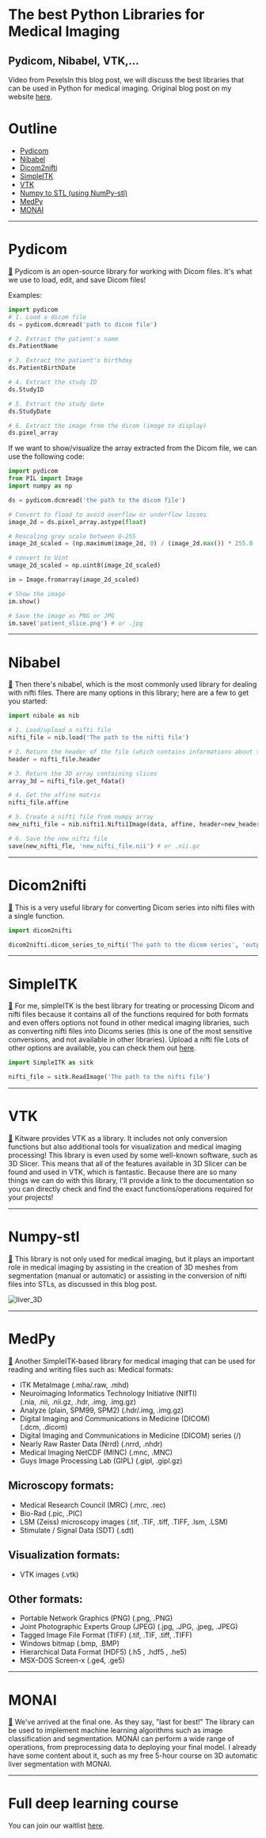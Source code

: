 # The best Python Libraries for Medical Imaging
## Pydicom, Nibabel, VTK,…


Video from PexelsIn this blog post, we will discuss the best libraries that can be used in Python for medical imaging.
Original blog post on my website [here](https://pycad.co/the-best-python-libraries-for-medical-imaging/).

# Outline

- [Pydicom](https://github.com/amine0110/best-python-libraries-for-medical-imaging#pydicom)
- [Nibabel](https://github.com/amine0110/best-python-libraries-for-medical-imaging#nibabel)
- [Dicom2nifti](https://github.com/amine0110/best-python-libraries-for-medical-imaging#dicom2nifti)
- [SimpleITK](https://github.com/amine0110/best-python-libraries-for-medical-imaging#simpleitk)
- [VTK](https://github.com/amine0110/best-python-libraries-for-medical-imaging#vtk)
- [Numpy to STL (using NumPy-stl)](https://github.com/amine0110/best-python-libraries-for-medical-imaging#numpy-stl)
- [MedPy](https://github.com/amine0110/best-python-libraries-for-medical-imaging#medpy)
- [MONAI](https://github.com/amine0110/best-python-libraries-for-medical-imaging#monai)

---

# Pydicom

[🔗](https://pydicom.github.io/pydicom/stable/old/base_element.html#tag) Pydicom is an open-source library for working with Dicom files. It's what we use to load, edit, and save Dicom files!

Examples:

```Python
import pydicom
# 1. Load a dicom file
ds = pydicom.dcmread('path to dicom file')

# 2. Extract the patient's name
ds.PatientName

# 3. Extract the patient's birthday
ds.PatientBirthDate

# 4. Extract the study ID
ds.StudyID

# 5. Extract the study date
ds.StudyDate

# 6. Extract the image from the dicom (image to display)
ds.pixel_array
```


If we want to show/visualize the array extracted from the Dicom file, we can use the following code:

```Python
import pydicom
from PIL import Image
import numpy as np

ds = pydicom.dcmread('the path to the dicom file')

# Convert to fload to avoid overflow or underflow losses
image_2d = ds.pixel_array.astype(float)

# Rescaling grey scale between 0-255
image_2d_scaled = (np.maximum(image_2d, 0) / (image_2d.max()) * 255.0

# convert to Uint
umage_2d_scaled = np.uint8(image_2d_scaled)

im = Image.fromarray(image_2d_scaled)

# Show the image
im.show()

# Save the image as PNG or JPG
im.save('patient_slice.png') # or .jpg
```

---

# Nibabel

[🔗](https://nipy.org/nibabel/) Then there's nibabel, which is the most commonly used library for dealing with nifti files. There are many options in this library; here are a few to get you started:

```Python
import nibale as nib

# 1. Load/upload a nifti file
nifti_file = nib.load('The path to the nifti file')

# 2. Return the header of the file (which contains informations about the voxels, image dimensions...)
header = nifti_file.header

# 3. Return the 3D array containing slices
array_3d = nifti_file.get_fdata()

# 4. Get the affine matrix
nifti_file.affine

# 5. Create a nifti file from numpy array
new_nifti_file = nib.nifti1.Nifti1Image(data, affine, header=new_header)

# 6. Save the new nifti file
save(new_nifti_fle, 'new_nifti_file.nii') # or .nii.gz

```

---

# Dicom2nifti

[🔗](https://pypi.org/project/dicom2nifti/) This is a very useful library for converting Dicom series into nifti files with a single function.

```Python
import dicom2nifti

dicom2nifti.dicom_series_to_nifti('The path to the dicom series', 'output_nifti_file.nii') # or .nii.gz

```

---

# SimpleITK

[🔗](https://simpleitk.readthedocs.io/en/master/) For me, simpleITK is the best library for treating or processing Dicom and nifti files because it contains all of the functions required for both formats and even offers options not found in other medical imaging libraries, such as converting nifti files into Dicoms series (this is one of the most sensitive conversions, and not available in other libraries).
Upload a nifti file
Lots of other options are available, you can check them out [here](https://simpleitk.readthedocs.io/en/master/link_DicomSeriesReader_docs.html).

```Python
import SimpleITK as sitk

nifti_file = sitk.ReadImage('The path to the nifti file')
```

---

# VTK

[🔗](https://vtk.org/documentation/) Kitware provides VTK as a library. It includes not only conversion functions but also additional tools for visualization and medical imaging processing! This library is even used by some well-known software, such as 3D Slicer. This means that all of the features available in 3D Slicer can be found and used in VTK, which is fantastic.
Because there are so many things we can do with this library, I'll provide a link to the documentation so you can directly check and find the exact functions/operations required for your projects!

---

# Numpy-stl

[🔗](https://pythonhosted.org/numpy-stl/) This library is not only used for medical imaging, but it plays an important role in medical imaging by assisting in the creation of 3D meshes from segmentation (manual or automatic) or assisting in the conversion of nifti files into STLs, as discussed in this blog post.

![liver_3D](https://user-images.githubusercontent.com/37108394/201542844-e9128fe0-f18d-466d-a086-c89d99b9ce23.gif)

---


# MedPy

[🔗](https://loli.github.io/medpy/) Another SimpleITK-based library for medical imaging that can be used for reading and writing files such as:
Medical formats:

- ITK MetaImage (.mha/.raw, .mhd)
- Neuroimaging Informatics Technology Initiative (NIfTI) (.nia, .nii, .nii.gz, .hdr, .img, .img.gz)
- Analyze (plain, SPM99, SPM2) (.hdr/.img, .img.gz)
- Digital Imaging and Communications in Medicine (DICOM) (.dcm, .dicom)
- Digital Imaging and Communications in Medicine (DICOM) series (<directory>/)
- Nearly Raw Raster Data (Nrrd) (.nrrd, .nhdr)
- Medical Imaging NetCDF (MINC) (.mnc, .MNC)
- Guys Image Processing Lab (GIPL) (.gipl, .gipl.gz)

## Microscopy formats:

- Medical Research Council (MRC) (.mrc, .rec)
- Bio-Rad (.pic, .PIC)
- LSM (Zeiss) microscopy images (.tif, .TIF, .tiff, .TIFF, .lsm, .LSM)
- Stimulate / Signal Data (SDT) (.sdt)


## Visualization formats:

- VTK images (.vtk)


## Other formats:

- Portable Network Graphics (PNG) (.png, .PNG)
- Joint Photographic Experts Group (JPEG) (.jpg, .JPG, .jpeg, .JPEG)
- Tagged Image File Format (TIFF) (.tif, .TIF, .tiff, .TIFF)
- Windows bitmap (.bmp, .BMP)
- Hierarchical Data Format (HDF5) (.h5 , .hdf5 , .he5)
- MSX-DOS Screen-x (.ge4, .ge5)

---

# MONAI

[🔗](https://docs.monai.io/en/stable/) We've arrived at the final one. As they say, "last for best!" The library can be used to implement machine learning algorithms such as image classification and segmentation. MONAI can perform a wide range of operations, from preprocessing data to deploying your final model. I already have some content about it, such as my free 5-hour course on 3D automatic liver segmentation with MONAI.

---

# Full deep learning course

You can join our waitlist [here](https://pycad.co/deep-learning-for-medical-imaging/).

